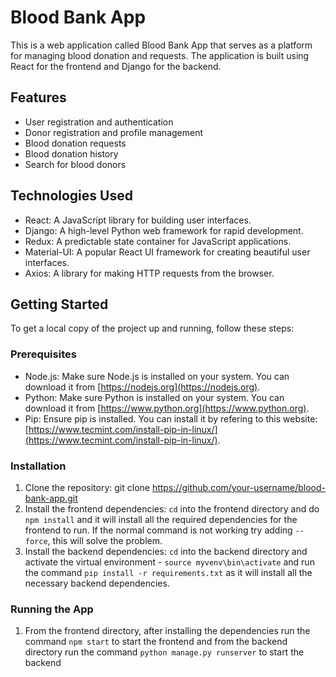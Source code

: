 # Blood Bank App

This is a web application called Blood Bank App that serves as a platform for managing blood donation and requests. The application is built using React for the frontend and Django for the backend.

## Features

- User registration and authentication
- Donor registration and profile management
- Blood donation requests
- Blood donation history
- Search for blood donors

## Technologies Used

- React: A JavaScript library for building user interfaces.
- Django: A high-level Python web framework for rapid development.
- Redux: A predictable state container for JavaScript applications.
- Material-UI: A popular React UI framework for creating beautiful user interfaces.
- Axios: A library for making HTTP requests from the browser.

## Getting Started

To get a local copy of the project up and running, follow these steps:

### Prerequisites

- Node.js: Make sure Node.js is installed on your system. You can download it from [https://nodejs.org](https://nodejs.org).
- Python: Make sure Python is installed on your system. You can download it from [https://www.python.org](https://www.python.org).
- Pip: Ensure pip is installed. You can install it by refering to this website: [https://www.tecmint.com/install-pip-in-linux/](https://www.tecmint.com/install-pip-in-linux/). 

### Installation

1. Clone the repository: git clone https://github.com/your-username/blood-bank-app.git
2. Install the frontend dependencies: `cd` into the frontend directory and do `npm install` and it will install all the required dependencies for the frontend to run. If the normal command is not working try adding `--force`, this will solve the problem.
3. Install the backend dependencies: `cd` into the backend directory and activate the virtual environment - `source myvenv\bin\activate` and run the command `pip install -r requirements.txt` as it will install all the necessary backend dependencies.

### Running the App

1. From the frontend directory, after installing the dependencies run the command `npm start` to start the frontend and from the backend directory run the command `python manage.py runserver` to start the backend
